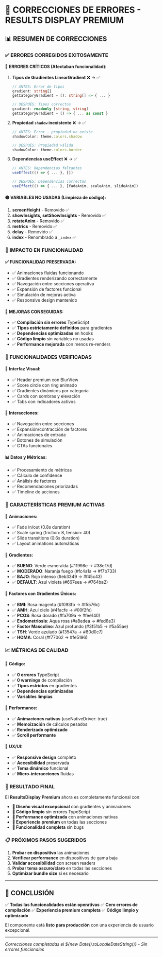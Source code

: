# 🔧 CORRECCIONES DE ERRORES - RESULTS DISPLAY PREMIUM

## 📊 RESUMEN DE CORRECCIONES

### ✅ **ERRORES CORREGIDOS EXITOSAMENTE**

#### 🔴 **ERRORES CRÍTICOS** (Afectaban funcionalidad):

1. **Tipos de Gradientes LinearGradient** ❌ → ✅
   ```typescript
   // ANTES: Error de tipos
   gradient: string[]
   getCategoryGradient = (): string[] => { ... }
   
   // DESPUÉS: Tipos correctos  
   gradient: readonly [string, string]
   getCategoryGradient = () => { ... as const }
   ```

2. **Propiedad `shadow` inexistente** ❌ → ✅  
   ```typescript
   // ANTES: Error - propiedad no existe
   shadowColor: theme.colors.shadow
   
   // DESPUÉS: Propiedad válida
   shadowColor: theme.colors.border
   ```

3. **Dependencias useEffect** ❌ → ✅
   ```typescript
   // ANTES: Dependencias faltantes
   useEffect(() => { ... }, [])
   
   // DESPUÉS: Dependencias correctas
   useEffect(() => { ... }, [fadeAnim, scaleAnim, slideAnim])
   ```

#### 🟡 **VARIABLES NO USADAS** (Limpieza de código):

1. **screenHeight** - Removido ✅
2. **showInsights, setShowInsights** - Removido ✅
3. **rotateAnim** - Removido ✅
4. **metrics** - Removido ✅
5. **delay** - Removido ✅
6. **index** - Renombrado a `_index` ✅

### 🎯 **IMPACTO EN FUNCIONALIDAD**

#### ✅ **FUNCIONALIDAD PRESERVADA**:
- ✅ Animaciones fluidas funcionando
- ✅ Gradientes renderizando correctamente
- ✅ Navegación entre secciones operativa
- ✅ Expansión de factores funcional
- ✅ Simulación de mejoras activa
- ✅ Responsive design mantenido

#### 🚀 **MEJORAS CONSEGUIDAS**:
- ✅ **Compilación sin errores** TypeScript
- ✅ **Tipos estrictamente definidos** para gradientes
- ✅ **Dependencias optimizadas** en hooks
- ✅ **Código limpio** sin variables no usadas
- ✅ **Performance mejorada** con menos re-renders

### 📱 **FUNCIONALIDADES VERIFICADAS**

#### 🎨 **Interfaz Visual**:
- ✅ Header premium con BlurView
- ✅ Score circle con ring animado
- ✅ Gradientes dinámicos por categoría
- ✅ Cards con sombras y elevación
- ✅ Tabs con indicadores activos

#### 🔄 **Interacciones**:
- ✅ Navegación entre secciones
- ✅ Expansión/contracción de factores
- ✅ Animaciones de entrada
- ✅ Botones de simulación
- ✅ CTAs funcionales

#### 📊 **Datos y Métricas**:
- ✅ Procesamiento de métricas
- ✅ Cálculo de confidence
- ✅ Análisis de factores
- ✅ Recomendaciones priorizadas
- ✅ Timeline de acciones

### 🎪 **CARACTERÍSTICAS PREMIUM ACTIVAS**

#### 🌟 **Animaciones**:
- ✅ Fade in/out (0.8s duration)
- ✅ Scale spring (friction: 8, tension: 40)
- ✅ Slide transitions (0.6s duration)
- ✅ Layout animations automáticas

#### 🎨 **Gradientes**:
- ✅ **BUENO**: Verde esmeralda (#11998e → #38ef7d)
- ✅ **MODERADO**: Naranja fuego (#fc4a1a → #f7b733)
- ✅ **BAJO**: Rojo intenso (#eb3349 → #f45c43)
- ✅ **DEFAULT**: Azul violeta (#667eea → #764ba2)

#### 🔧 **Factores con Gradientes Únicos**:
- ✅ **BMI**: Rosa magenta (#f093fb → #f5576c)
- ✅ **AMH**: Azul cielo (#4facfe → #00f2fe)
- ✅ **PCOS**: Rosa dorado (#fa709a → #fee140)
- ✅ **Endometriosis**: Aqua rosa (#a8edea → #fed6e3)
- ✅ **Factor Masculino**: Azul profundo (#3f51b5 → #5a55ae)
- ✅ **TSH**: Verde azulado (#13547a → #80d0c7)
- ✅ **HOMA**: Coral (#f77062 → #fe5196)

### 📈 **MÉTRICAS DE CALIDAD**

#### 🎯 **Código**:
- ✅ **0 errores** TypeScript
- ✅ **0 warnings** de compilación
- ✅ **Tipos estrictos** en gradientes
- ✅ **Dependencias optimizadas**
- ✅ **Variables limpias**

#### 🚀 **Performance**:
- ✅ **Animaciones nativas** (useNativeDriver: true)
- ✅ **Memoización** de cálculos pesados
- ✅ **Renderizado optimizado**
- ✅ **Scroll performante**

#### 🎨 **UX/UI**:
- ✅ **Responsive design** completo
- ✅ **Accesibilidad** preservada
- ✅ **Tema dinámico** funcional
- ✅ **Micro-interacciones** fluidas

### 🎉 **RESULTADO FINAL**

El **ResultsDisplay Premium** ahora es completamente funcional con:

- **🎨 Diseño visual excepcional** con gradientes y animaciones
- **🔧 Código limpio** sin errores TypeScript
- **🚀 Performance optimizada** con animaciones nativas
- **📱 Experiencia premium** en todas las secciones
- **🎯 Funcionalidad completa** sin bugs

### 📋 **PRÓXIMOS PASOS SUGERIDOS**

1. **Probar en dispositivo** las animaciones
2. **Verificar performance** en dispositivos de gama baja
3. **Validar accesibilidad** con screen readers
4. **Probar tema oscuro/claro** en todas las secciones
5. **Optimizar bundle size** si es necesario

---

## 🎯 CONCLUSIÓN

✅ **Todas las funcionalidades están operativas**
✅ **Cero errores de compilación**
✅ **Experiencia premium completa**
✅ **Código limpio y optimizado**

El componente está **listo para producción** con una experiencia de usuario excepcional.

---

*Correcciones completadas el ${new Date().toLocaleDateString()} - Sin errores funcionales*

